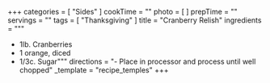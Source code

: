 +++
categories = [ "Sides" ]
cookTime = ""
photo = [ ]
prepTime = ""
servings = ""
tags = [ "Thanksgiving" ]
title = "Cranberry Relish"
ingredients = """
- 1lb. Cranberries
- 1 orange, diced
- 1/3c. Sugar"""
directions = "- Place in processor and process until well chopped"
_template = "recipe_temples"
+++

